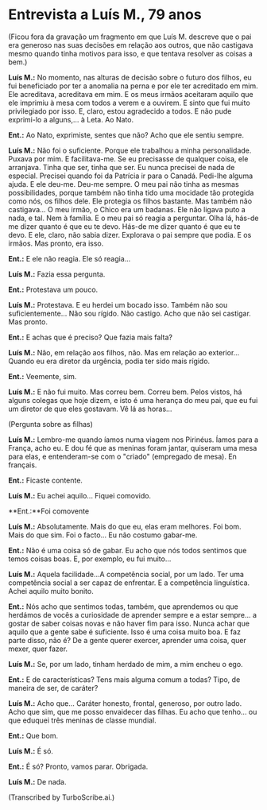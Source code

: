 # Entrevista a Luís M., 79 anos

(Ficou fora da gravação um fragmento em que Luís M. descreve que o pai era generoso nas suas decisões em relação aos outros, que não castigava mesmo quando tinha motivos para isso, e que tentava resolver as coisas a bem.)

**Luís M.:** No momento, nas alturas de decisão sobre o futuro dos filhos, eu fui beneficiado por ter a anomalia na perna e por ele ter acreditado em mim. Ele acreditava, acreditava em mim. E os meus irmãos aceitaram aquilo que ele imprimiu à mesa com todos a verem e a ouvirem.
E sinto que fui muito privilegiado por isso. E, claro, estou agradecido a todos. E não pude exprimi-lo a alguns,... à Leta.
Ao Nato. 

**Ent.:** Ao Nato, exprimiste, sentes que não? Acho que ele sentiu sempre. 

**Luís M.:** Não foi o suficiente.
Porque ele trabalhou a minha personalidade. Puxava por mim. E facilitava-me.
Se eu precisasse de qualquer coisa, ele arranjava. Tinha que ser, tinha que ser. Eu nunca precisei de nada de especial.
Precisei quando foi da Patrícia ir para o Canadá. Pedi-lhe alguma ajuda. E ele deu-me. Deu-me sempre. 
O meu pai não tinha as mesmas possibilidades, porque também não tinha tido uma mocidade tão protegida como nós, os filhos dele. Ele protegia os filhos bastante.
Mas também não castigava... O meu irmão, o Chico era um badanas. Ele não ligava puto a nada, e tal.
Nem à família. E o meu pai só reagia a perguntar. Olha lá, hás-de me dizer quanto é que eu te devo. 
Hás-de me dizer quanto é que eu te devo. E ele, claro, não sabia dizer. Explorava o pai sempre que podia.
E os irmãos. Mas pronto, era isso. 

**Ent.:** E ele não reagia. Ele só reagia... 

**Luís M.:** Fazia essa pergunta. 

**Ent.:** Protestava um pouco. 

**Luís M.:** Protestava. E eu herdei um bocado isso. Também não sou suficientemente... Não sou rígido. Não castigo.
Acho que não sei castigar. Mas pronto. 

**Ent.:** E achas que é preciso? Que fazia mais falta? 

**Luís M.:** Não, em relação aos filhos, não. Mas em relação ao exterior... Quando eu era diretor da urgência, podia ter sido mais rígido. 

**Ent.:** Veemente, sim. 

**Luís M.:** E não fui muito. Mas correu bem. Correu bem. Pelos vistos, há alguns colegas que hoje dizem, e isto é uma herança do meu pai, que eu fui um diretor de que eles gostavam.
Vê lá as horas... 

(Pergunta sobre as filhas)

**Luís M.:** Lembro-me quando íamos numa viagem nos Pirinéus. Íamos para a França, acho eu.
E dou fé que as meninas foram jantar, quiseram uma mesa para elas, e entenderam-se com o "criado" (empregado de mesa). En français.

**Ent.:** Ficaste contente. 

**Luís M.:** Eu achei aquilo... Fiquei comovido.

**Ent.:**Foi comovente 

**Luís M.:** Absolutamente. Mais do que eu, elas eram melhores. Foi bom.
Mais do que sim. Foi o facto... Eu não costumo gabar-me.

**Ent.:** Não é uma coisa só de gabar. Eu acho que nós todos sentimos que temos coisas boas. E, por exemplo, eu fui muito... 

**Luís M.:** Aquela facilidade...A competência social, por um lado.
Ter uma competência social a ser capaz de enfrentar. E a competência linguística. Achei aquilo muito bonito.

**Ent.:** Nós acho que sentimos todas, também, que aprendemos ou que herdámos de vocês a curiosidade de aprender sempre e a estar sempre... a gostar de saber coisas novas e não haver fim para isso. Nunca achar que aquilo que a gente sabe é suficiente. Isso é uma coisa muito boa.
E faz parte disso, não é? De a gente querer exercer, aprender uma coisa, quer mexer, quer fazer. 

**Luís M.:** Se, por um lado, tinham herdado de mim, a mim encheu o ego. 

**Ent.:** E de características? Tens mais alguma comum a todas? Tipo, de maneira de ser, de caráter? 

**Luís M.:** Acho que... Caráter honesto, frontal, generoso, por outro lado.
Acho que sim, que me posso envaidecer das filhas. Eu acho que tenho... ou que eduquei três meninas de classe mundial. 

**Ent.:** Que bom.

**Luís M.:** É só.

**Ent.:** É só? Pronto, vamos parar. Obrigada. 

**Luís M.:** De nada.

(Transcribed by TurboScribe.ai.)